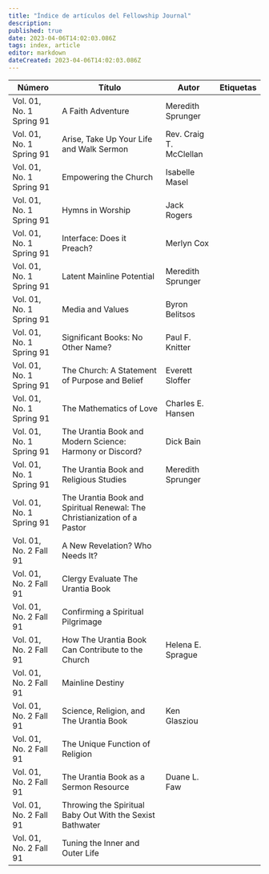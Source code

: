 ```yaml
---
title: "Índice de artículos del Fellowship Journal"
description:
published: true
date: 2023-04-06T14:02:03.086Z
tags: index, article
editor: markdown
dateCreated: 2023-04-06T14:02:03.086Z
---
```


| Número                    | Título                                                                    | Autor                  | Etiquetas |
| ------------------------ | ------------------------------------------------------------------------ | ----------------------- | ---- |
| Vol. 01, No. 1 Spring 91 | A Faith Adventure                                                        | Meredith Sprunger       |
| Vol. 01, No. 1 Spring 91 | Arise, Take Up Your Life and Walk Sermon                                 | Rev. Craig T. McClellan |
| Vol. 01, No. 1 Spring 91 | Empowering the Church                                                    | Isabelle Masel          |
| Vol. 01, No. 1 Spring 91 | Hymns in Worship                                                         | Jack Rogers             |
| Vol. 01, No. 1 Spring 91 | Interface: Does it Preach?                                               | Merlyn Cox              |
| Vol. 01, No. 1 Spring 91 | Latent Mainline Potential                                                | Meredith Sprunger       |
| Vol. 01, No. 1 Spring 91 | Media and Values                                                         | Byron Belitsos          |
| Vol. 01, No. 1 Spring 91 | Significant Books: No Other Name?                                        | Paul F. Knitter         |
| Vol. 01, No. 1 Spring 91 | The Church: A Statement of Purpose and Belief                            | Everett Sloffer         |
| Vol. 01, No. 1 Spring 91 | The Mathematics of Love                                                  | Charles E. Hansen       |
| Vol. 01, No. 1 Spring 91 | The Urantia Book and Modern Science: Harmony or Discord?                 | Dick Bain               |
| Vol. 01, No. 1 Spring 91 | The Urantia Book and Religious Studies                                   | Meredith Sprunger       |
| Vol. 01, No. 1 Spring 91 | The Urantia Book and Spiritual Renewal: The Christianization of a Pastor |                         |
| Vol. 01, No. 2 Fall 91   | A New Revelation? Who Needs It?                                          |                         |
| Vol. 01, No. 2 Fall 91   | Clergy Evaluate The Urantia Book                                         |                         |
| Vol. 01, No. 2 Fall 91   | Confirming a Spiritual Pilgrimage                                        |                         |
| Vol. 01, No. 2 Fall 91   | How The Urantia Book Can Contribute to the Church                        | Helena E. Sprague       |
| Vol. 01, No. 2 Fall 91   | Mainline Destiny                                                         |                         |
| Vol. 01, No. 2 Fall 91   | Science, Religion, and The Urantia Book                                  | Ken Glasziou            |
| Vol. 01, No. 2 Fall 91   | The Unique Function of Religion                                          |                         |
| Vol. 01, No. 2 Fall 91   | The Urantia Book as a Sermon Resource                                    | Duane L. Faw            |
| Vol. 01, No. 2 Fall 91   | Throwing the Spiritual Baby Out With the Sexist Bathwater                |                         |
| Vol. 01, No. 2 Fall 91   | Tuning the Inner and Outer Life                                          |                         |